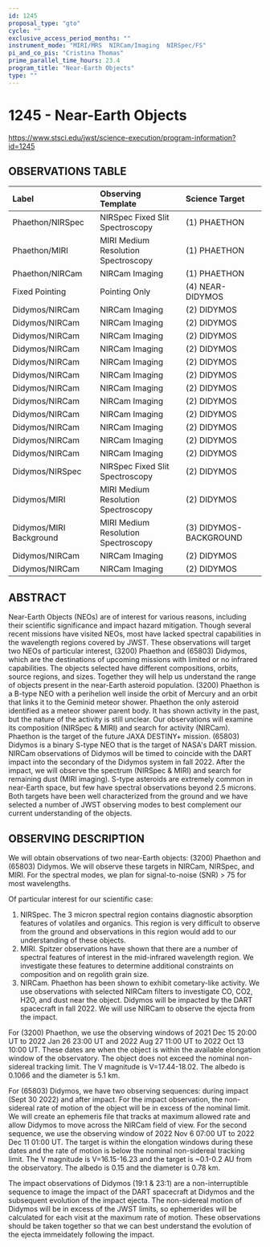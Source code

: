```yaml
---
id: 1245
proposal_type: "gto"
cycle: ""
exclusive_access_period_months: ""
instrument_mode: "MIRI/MRS  NIRCam/Imaging  NIRSpec/FS"
pi_and_co_pis: "Cristina Thomas"
prime_parallel_time_hours: 23.4
program_title: "Near-Earth Objects"
type: ""
---
```

# 1245 - Near-Earth Objects
https://www.stsci.edu/jwst/science-execution/program-information?id=1245
## OBSERVATIONS TABLE
| Label                          | Observing Template                   | Science Target           |
| :----------------------------- | :----------------------------------- | :----------------------- |
| Phaethon/NIRSpec               | NIRSpec Fixed Slit Spectroscopy      | (1) PHAETHON             |
| Phaethon/MIRI                  | MIRI Medium Resolution Spectroscopy  | (1) PHAETHON             |
| Phaethon/NIRCam                | NIRCam Imaging                       | (1) PHAETHON             |
| Fixed Pointing                 | Pointing Only                        | (4) NEAR-DIDYMOS         |
| Didymos/NIRCam                 | NIRCam Imaging                       | (2) DIDYMOS              |
| Didymos/NIRCam                 | NIRCam Imaging                       | (2) DIDYMOS              |
| Didymos/NIRCam                 | NIRCam Imaging                       | (2) DIDYMOS              |
| Didymos/NIRCam                 | NIRCam Imaging                       | (2) DIDYMOS              |
| Didymos/NIRCam                 | NIRCam Imaging                       | (2) DIDYMOS              |
| Didymos/NIRCam                 | NIRCam Imaging                       | (2) DIDYMOS              |
| Didymos/NIRCam                 | NIRCam Imaging                       | (2) DIDYMOS              |
| Didymos/NIRCam                 | NIRCam Imaging                       | (2) DIDYMOS              |
| Didymos/NIRCam                 | NIRCam Imaging                       | (2) DIDYMOS              |
| Didymos/NIRCam                 | NIRCam Imaging                       | (2) DIDYMOS              |
| Didymos/NIRCam                 | NIRCam Imaging                       | (2) DIDYMOS              |
| Didymos/NIRCam                 | NIRCam Imaging                       | (2) DIDYMOS              |
| Didymos/NIRSpec                | NIRSpec Fixed Slit Spectroscopy      | (2) DIDYMOS              |
| Didymos/MIRI                   | MIRI Medium Resolution Spectroscopy  | (2) DIDYMOS              |
| Didymos/MIRI Background        | MIRI Medium Resolution Spectroscopy  | (3) DIDYMOS-BACKGROUND   |
| Didymos/NIRCam                 | NIRCam Imaging                       | (2) DIDYMOS              |
| Didymos/NIRCam                 | NIRCam Imaging                       | (2) DIDYMOS              |

## ABSTRACT

Near-Earth Objects (NEOs) are of interest for various reasons, including their scientific significance and impact hazard mitigation. Though several recent missions have visited NEOs, most have lacked spectral capabilities in the wavelength regions covered by JWST. These observations will target two NEOs of particular interest, (3200) Phaethon and (65803) Didymos, which are the destinations of upcoming missions with limited or no infrared capabilities. The objects selected have different compositions, orbits, source regions, and sizes. Together they will help us understand the range of objects present in the near-Earth asteroid population. (3200) Phaethon is a B-type NEO with a perihelion well inside the orbit of Mercury and an orbit that links it to the Geminid meteor shower. Phaethon the only asteroid identified as a meteor shower parent body. It has shown activity in the past, but the nature of the activity is still unclear. Our observations will examine its composition (NIRSpec & MIRI) and search for activity (NIRCam). Phaethon is the target of the future JAXA DESTINY+ mission. (65803) Didymos is a binary S-type NEO that is the target of NASA's DART mission. NIRCam observations of Didymos will be timed to coincide with the DART impact into the secondary of the Didymos system in fall 2022. After the impact, we will observe the spectrum (NIRSpec & MIRI) and search for remaining dust (MIRI imaging). S-type asteroids are extremely common in near-Earth space, but few have spectral observations beyond 2.5 microns. Both targets have been well characterized from the ground and we have selected a number of JWST observing modes to best complement our current understanding of the objects.

## OBSERVING DESCRIPTION

We will obtain observations of two near-Earth objects: (3200) Phaethon and (65803) Didymos. We will observe these targets in NIRCam, NIRSpec, and MIRI. For the spectral modes, we plan for signal-to-noise (SNR) > 75 for most wavelengths.

Of particular interest for our scientific case:
1.  NIRSpec. The 3 micron spectral region contains diagnostic absorption features of volatiles and organics. This region is very difficult to observe from the ground and observations in this region would add to our understanding of these objects.
2.  MIRI. Spitzer observations have shown that there are a number of spectral features of interest in the mid-infrared wavelength region. We investigate these features to determine additional constraints on composition and on regolith grain size.
3.  NIRCam. Phaethon has been shown to exhibit cometary-like activity. We use observations with selected NIRCam filters to investigate CO, CO2, H2O, and dust near the object. Didymos will be impacted by the DART spacecraft in fall 2022. We will use NIRCam to observe the ejecta from the impact.

For (3200) Phaethon, we use the observing windows of 2021 Dec 15 20:00 UT to 2022 Jan 26 23:00 UT and 2022 Aug 27 11:00 UT to 2022 Oct 13 10:00 UT. These dates are when the object is within the available elongation window of the observatory. The object does not exceed the nominal non-sidereal tracking limit. The V magnitude is V=17.44-18.02. The albedo is 0.1066 and the diameter is 5.1 km.

For (65803) Didymos, we have two observing sequences: during impact (Sept 30 2022) and after impact. For the impact observation, the non-sidereal rate of motion of the object will be in excess of the nominal limit. We will create an ephemeris file that tracks at maximum allowed rate and allow Didymos to move across the NIRCam field of view. For the second sequence, we use the observing window of 2022 Nov 6 07:00 UT to 2022 Dec 11 01:00 UT. The target is within the elongation windows during these dates and the rate of motion is below the nominal non-sidereal tracking limit. The V magnitude is V=16.15-16.23 and the target is ~0.1-0.2 AU from the observatory. The albedo is 0.15 and the diameter is 0.78 km.

The impact observations of Didymos (19:1 & 23:1) are a non-interruptible sequence to image the impact of the DART spacecraft at Didymos and the subsequent evolution of the impact ejecta. The non-sidereal motion of Didymos will be in excess of the JWST limits, so ephemerides will be calculated for each visit at the maximum rate of motion. These observations should be taken together so that we can best understand the evolution of the ejecta immeidately following the impact.